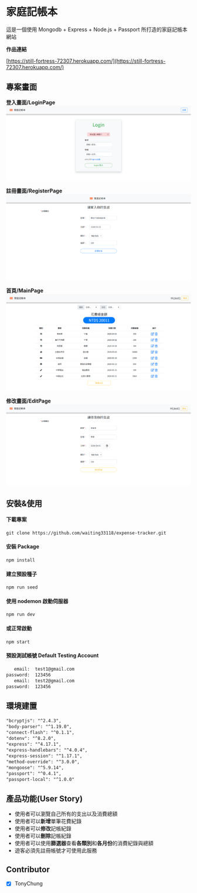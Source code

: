 # 家庭記帳本

這是一個使用 Mongodb + Express + Node.js + Passport 所打造的家庭記帳本網站

**作品連結**

[https://still-fortress-72307.herokuapp.com/](https://still-fortress-72307.herokuapp.com/)

## 專案畫面

**登入畫面/LoginPage**
![專案畫面](/public/images/project_screenshot1.png)

**註冊畫面/RegisterPage**
![專案畫面](/public/images/project_screenshot2.png)

**首頁/MainPage**
![專案畫面](/public/images/project_screenshot3.png)

**修改畫面/EditPage**
![專案畫面](/public/images/project_screenshot4.png)

## 安裝&使用

#### 下載專案

```
git clone https://github.com/waiting33118/expense-tracker.git
```

#### 安裝 Package

```
npm install
```

#### 建立預設種子

```
npm run seed
```

#### 使用 nodemon 啟動伺服器

```
npm run dev
```

#### 或正常啟動

```
npm start
```

#### 預設測試帳號 Default Testing Account

```
   email:  test1@gmail.com
password:  123456
   email:  test2@gmail.com
password:  123456
```

## 環境建置

```
"bcryptjs": "^2.4.3",
"body-parser": "^1.19.0",
"connect-flash": "^0.1.1",
"dotenv": "^8.2.0",
"express": "^4.17.1",
"express-handlebars": "^4.0.4",
"express-session": "^1.17.1",
"method-override": "^3.0.0",
"mongoose": "^5.9.14",
"passport": "^0.4.1",
"passport-local": "^1.0.0"
```

## 產品功能(User Story)

- 使用者可以瀏覽自己所有的支出以及消費總額
- 使用者可以**新增**單筆花費紀錄
- 使用者可以**修改**記帳紀錄
- 使用者可以**刪除**記帳紀錄
- 使用者可以使用**篩選器**查看**各類別**和**各月份**的消費紀錄與總額
- 遊客必須先註冊帳號才可使用此服務

## Contributor

- [x] TonyChung
